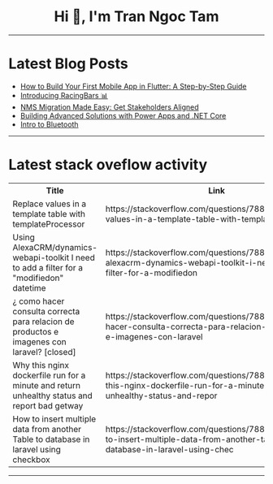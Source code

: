 <h1 align="center">Hi 👋, I'm Tran Ngoc Tam</h1>

---

# Latest Blog Posts 
<!-- BLOG-POST-LIST:START -->
- [How to Build Your First Mobile App in Flutter: A Step-by-Step Guide](https://dev.to/futuristicgeeks/how-to-build-your-first-mobile-app-in-flutter-a-step-by-step-guide-3f67)
- [Introducing RacingBars 📊](https://dev.to/hatemhosny/introducing-racingbars-245f)
- [NMS Migration Made Easy: Get Stakeholders Aligned](https://dev.to/adatole/nms-migration-made-easy-get-stakeholders-aligned-nf4)
- [Building Advanced Solutions with Power Apps and .NET Core](https://dev.to/paulotorrestech/building-advanced-solutions-with-power-apps-and-net-core-31fk)
- [Intro to Bluetooth](https://dev.to/ccwell11/intro-to-bluetooth-520e)
<!-- BLOG-POST-LIST:END -->

---

# Latest stack oveflow activity
<table>
  <tr><th>Title</th><th>Link</th></tr>
  <!-- STACKOVERFLOW:START --><tr><td>Replace values in a template table with templateProcessor</td><td>https://stackoverflow.com/questions/78888189/replace-values-in-a-template-table-with-templateprocessor</td></tr><tr><td>Using AlexaCRM/dynamics-webapi-toolkit I need to add a filter for a &quot;modifiedon&quot; datetime</td><td>https://stackoverflow.com/questions/78888149/using-alexacrm-dynamics-webapi-toolkit-i-need-to-add-a-filter-for-a-modifiedon</td></tr><tr><td>¿ como hacer consulta correcta para relacion de productos e imagenes con laravel? [closed]</td><td>https://stackoverflow.com/questions/78888112/como-hacer-consulta-correcta-para-relacion-de-productos-e-imagenes-con-laravel</td></tr><tr><td>Why this nginx dockerfile run for a minute and return unhealthy status and report bad getway</td><td>https://stackoverflow.com/questions/78888105/why-this-nginx-dockerfile-run-for-a-minute-and-return-unhealthy-status-and-repor</td></tr><tr><td>How to insert multiple data from another Table to database in laravel using checkbox</td><td>https://stackoverflow.com/questions/78887985/how-to-insert-multiple-data-from-another-table-to-database-in-laravel-using-chec</td></tr><!-- STACKOVERFLOW:END -->
</table>

---


